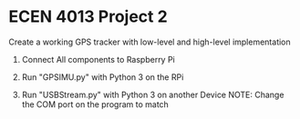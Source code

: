 # ECEN 4013 Project 2
 Create a working GPS tracker with low-level and high-level implementation

1) Connect All components to Raspberry Pi

2) Run "GPSIMU.py" with Python 3 on the RPi

3) Run "USBStream.py" with Python 3 on another Device
NOTE: Change the COM port on the program to match

